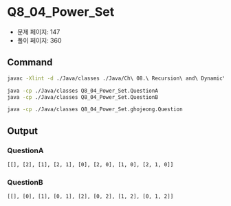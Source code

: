 # Q8_04_Power_Set

- 문제 페이지: 147
- 풀이 페이지: 360

## Command

```sh
javac -Xlint -d ./Java/classes ./Java/Ch\ 08.\ Recursion\ and\ Dynamic\ Programming/Q8_04_Power_Set/**/*.java

java -cp ./Java/classes Q8_04_Power_Set.QuestionA
java -cp ./Java/classes Q8_04_Power_Set.QuestionB

java -cp ./Java/classes Q8_04_Power_Set.ghojeong.Question
```

## Output

### QuestionA

```txt
[[], [2], [1], [2, 1], [0], [2, 0], [1, 0], [2, 1, 0]]
```

### QuestionB

```txt
[[], [0], [1], [0, 1], [2], [0, 2], [1, 2], [0, 1, 2]]
```
